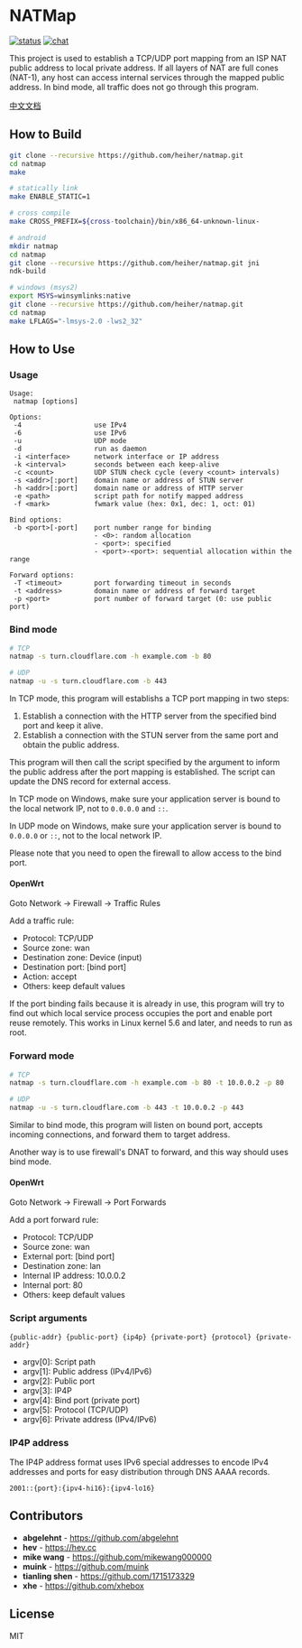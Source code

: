 # NATMap

[![status](https://github.com/heiher/natmap/actions/workflows/build.yaml/badge.svg?branch=master&event=push)](https://github.com/heiher/natmap)
[![chat](https://github.com/heiher/natmap/raw/master/.github/badges/telegram.svg)](https://t.me/hellonatter)

This project is used to establish a TCP/UDP port mapping from an ISP NAT public
address to local private address. If all layers of NAT are full cones (NAT-1),
any host can access internal services through the mapped public address. In bind
mode, all traffic does not go through this program.

[中文文档](https://github.com/heiher/natmap/wiki)

## How to Build

```bash
git clone --recursive https://github.com/heiher/natmap.git
cd natmap
make

# statically link
make ENABLE_STATIC=1

# cross compile
make CROSS_PREFIX=${cross-toolchain}/bin/x86_64-unknown-linux-

# android
mkdir natmap
cd natmap
git clone --recursive https://github.com/heiher/natmap.git jni
ndk-build

# windows (msys2)
export MSYS=winsymlinks:native
git clone --recursive https://github.com/heiher/natmap.git
cd natmap
make LFLAGS="-lmsys-2.0 -lws2_32"
```

## How to Use

### Usage

```
Usage:
 natmap [options]

Options:
 -4                  use IPv4
 -6                  use IPv6
 -u                  UDP mode
 -d                  run as daemon
 -i <interface>      network interface or IP address
 -k <interval>       seconds between each keep-alive
 -c <count>          UDP STUN check cycle (every <count> intervals)
 -s <addr>[:port]    domain name or address of STUN server
 -h <addr>[:port]    domain name or address of HTTP server
 -e <path>           script path for notify mapped address
 -f <mark>           fwmark value (hex: 0x1, dec: 1, oct: 01)

Bind options:
 -b <port>[-port]    port number range for binding
                     - <0>: random allocation
                     - <port>: specified
                     - <port>-<port>: sequential allocation within the range

Forward options:
 -T <timeout>        port forwarding timeout in seconds
 -t <address>        domain name or address of forward target
 -p <port>           port number of forward target (0: use public port)
```

### Bind mode

```bash
# TCP
natmap -s turn.cloudflare.com -h example.com -b 80

# UDP
natmap -u -s turn.cloudflare.com -b 443
```

In TCP mode, this program will establishs a TCP port mapping in two steps:

1. Establish a connection with the HTTP server from the specified bind port and
keep it alive.
2. Establish a connection with the STUN server from the same port and obtain the
public address.

This program will then call the script specified by the argument to inform the
public address after the port mapping is established. The script can update
the DNS record for external access.

In TCP mode on Windows, make sure your application server is bound to the local
network IP, not to `0.0.0.0` and `::`.

In UDP mode on Windows, make sure your application server is bound to `0.0.0.0`
or `::`, not to the local network IP.

Please note that you need to open the firewall to allow access to the bind port.

#### OpenWrt

Goto Network -> Firewall -> Traffic Rules

Add a traffic rule:

* Protocol: TCP/UDP
* Source zone: wan
* Destination zone: Device (input)
* Destination port: [bind port]
* Action: accept
* Others: keep default values

If the port binding fails because it is already in use, this program will try
to find out which local service process occupies the port and enable port reuse
remotely. This works in Linux kernel 5.6 and later, and needs to run as root.

### Forward mode

```bash
# TCP
natmap -s turn.cloudflare.com -h example.com -b 80 -t 10.0.0.2 -p 80

# UDP
natmap -u -s turn.cloudflare.com -b 443 -t 10.0.0.2 -p 443
```

Similar to bind mode, this program will listen on bound port, accepts incoming
connections, and forward them to target address.

Another way is to use firewall's DNAT to forward, and this way should uses bind
mode.

#### OpenWrt

Goto Network -> Firewall -> Port Forwards

Add a port forward rule:

* Protocol: TCP/UDP
* Source zone: wan
* External port: [bind port]
* Destination zone: lan
* Internal IP address: 10.0.0.2
* Internal port: 80
* Others: keep default values

### Script arguments

```
{public-addr} {public-port} {ip4p} {private-port} {protocol} {private-addr}
```

* argv[0]: Script path
* argv[1]: Public address (IPv4/IPv6)
* argv[2]: Public port
* argv[3]: IP4P
* argv[4]: Bind port (private port)
* argv[5]: Protocol (TCP/UDP)
* argv[6]: Private address (IPv4/IPv6)

### IP4P address

The IP4P address format uses IPv6 special addresses to encode IPv4 addresses and
ports for easy distribution through DNS AAAA records.

```
2001::{port}:{ipv4-hi16}:{ipv4-lo16}
```

## Contributors
* **abgelehnt** - https://github.com/abgelehnt
* **hev** - https://hev.cc
* **mike wang** - https://github.com/mikewang000000
* **muink** - https://github.com/muink
* **tianling shen** - https://github.com/1715173329
* **xhe** - https://github.com/xhebox

## License
MIT
